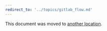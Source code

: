 ```yaml
---
redirect_to: '../topics/gitlab_flow.md'
---
```


This document was moved to [another location](../topics/gitlab_flow.md).
